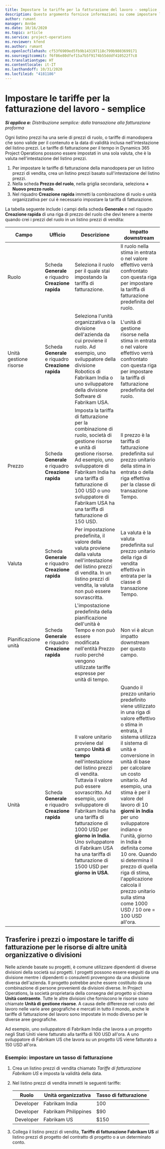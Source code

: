 ```yaml
---
title: Impostare le tariffe per la fatturazione del lavoro - semplice
description: Questo argomento fornisce informazioni su come impostare le tariffe della fatturazione del lavoro in Project Operations.
author: rumant
manager: Annbe
ms.date: 10/16/2020
ms.topic: article
ms.service: project-operations
ms.reviewer: kfend
ms.author: rumant
ms.openlocfilehash: cf53f6909ed5fb9b143197118c799b9803699171
ms.sourcegitcommit: f6f86e80dfef15a7b5f9174b55dddf410522f7c8
ms.translationtype: HT
ms.contentlocale: it-IT
ms.lasthandoff: 10/31/2020
ms.locfileid: "4181186"
---
```

# <a name="set-up-labor-bill-rates---lite"></a>Impostare le tariffe per la fatturazione del lavoro - semplice

_**Si applica a:** Distribuzione semplice: dalla transazione alla fatturazione proforma_

Ogni listino prezzi ha una serie di prezzi di ruolo, o tariffe di manodopera che sono valide per il contenuto e la data di validità inclusa nell'intestazione del listino prezzi. Le tariffe di fatturazione per il tempo in Dynamics 365 Project Operations possono essere impostati in una sola valuta, che è la valuta nell'intestazione del listino prezzi.

1. Per impostare le tariffe di fatturazione della manodopera per un listino prezzi di vendita, crea un listino prezzi basato sull'intestazione del listino prezzi. 
2. Nella scheda **Prezzo del ruolo**, nella griglia secondaria, seleziona **+ Nuovo prezzo ruolo**. 
3. Nel riquadro **Creazione rapida** immetti la combinazione di ruolo e unità organizzativa per cui è necessario impostare la tariffa di fatturazione.

  La tabella seguente include i campi della scheda **Generale** e nel riquadro **Creazione rapida** di una riga di prezzo del ruolo che devi tenere a mente quando crei i prezzi del ruolo in un listino prezzi di vendita:

  | Campo | Ufficio | Descrizione | Impatto downstream |
  | --- | --- | --- | --- |
  | Ruolo | Scheda **Generale** e riquadro **Creazione rapida** | Seleziona il ruolo per il quale stai impostando la tariffa di fatturazione. | Il ruolo nella stima in entrata o nel valore effettivo verrà confrontato con questa riga per impostare la tariffa di fatturazione predefinita del ruolo. |
  | Unità gestione risorse | Scheda **Generale** e riquadro **Creazione rapida** | Seleziona l'unità organizzativa o la divisione dell'azienda da cui proviene il ruolo. Ad esempio, uno sviluppatore della divisione Robotics di Fabrikam India o uno sviluppatore della divisione Software di Fabrikam USA. | L'unità di gestione risorse nella stima in entrata o nel valore effettivo verrà confrontato con questa riga per impostare la tariffa di fatturazione predefinita del ruolo. |
  | Prezzo | Scheda **Generale** e riquadro **Creazione rapida** | Imposta la tariffa di fatturazione per la combinazione di ruolo, società di gestione risorse e unità di gestione risorse. Ad esempio, uno sviluppatore di Fabrikam India ha una tariffa di fatturazione di 100 USD o uno sviluppatore di Fabrikam USA ha una tariffa di fatturazione di 150 USD. | Il prezzo è la tariffa di fatturazione predefinita sul prezzo unitario della stima in entrata o della riga effettiva per la classe di transazione Tempo. |
  | Valuta | Scheda **Generale** e riquadro **Creazione rapida**| Per impostazione predefinita, il valore della valuta proviene dalla valuta nell'intestazione del listino prezzi di vendita. In un listino prezzi di vendita, la valuta non può essere sovrascritta. | La valuta è la valuta predefinita sul prezzo unitario della riga di vendita effettiva in entrata per la classe di transazione Tempo. |
  | Pianificazione unità | Scheda **Generale** e riquadro **Creazione rapida** | L'impostazione predefinita della pianificazione dell'unità è Tempo e non può essere modificata nell'entità Prezzo ruolo perché vengono utilizzate tariffe espresse per unità di tempo. | Non vi è alcun impatto downstream per questo campo. |
  | Unità | Scheda **Generale** e riquadro **Creazione rapida** | Il valore unitario proviene dal campo **Unità di tempo** nell'intestazione del listino prezzi di vendita. Tuttavia il valore può essere sovrascritto. Ad esempio, uno sviluppatore di Fabrikam India ha una tariffa di fatturazione di 1000 USD per **giorno in India**. Uno sviluppatore di Fabrikam USA ha una tariffa di fatturazione di 1500 USD per **giorno in USA**. | Quando il prezzo unitario predefinito viene utilizzato in una riga di valore effettivo o stima in entrata, il sistema utilizza il sistema di unità e conversione in unità di base per calcolare un costo unitario. Ad esempio, una stima è per il valore del lavoro di 10 **giorni in India** per uno sviluppatore indiano e l'unità, giorno in India è definita come 10 ore. Quando si determina il prezzo di quella riga di stima, l'applicazione calcola il prezzo unitario sulla stima come 1000 USD / 10 ore = 100 USD all'ora. |


## <a name="transfer-pricing-or-set-up-bill-rates-for-resources-from-other-organizational-units-or-divisions"></a>Trasferire i prezzi o impostare le tariffe di fatturazione per le risorse di altre unità organizzative o divisioni 

Nelle aziende basate su progetti, è comune utilizzare dipendenti di diverse divisioni della società sui progetti. I progetti possono essere eseguiti da una divisione mentre i dipendenti o consulenti provengono da una divisione diversa dell'azienda. Il progetto potrebbe anche essere costituito da una combinazione di persone provenienti da divisioni diverse. In Project Operations, la società proprietaria della consegna del progetto si chiama **Unità contraente**. Tutte le altre divisioni che forniscono le risorse sono chiamate **Unità di gestione risorse**. A causa delle differenze nel costo del lavoro nelle varie aree geografiche e mercati in tutto il mondo, anche le tariffe di fatturazione del lavoro sono impostate in modo diverso per le diverse aree geografiche.

Ad esempio, uno sviluppatore di Fabrikam India che lavora a un progetto negli Stati Uniti viene fatturato alla tariffa di 100 USD all'ora. A uno sviluppatore di Fabrikam US che lavora su un progetto US viene fatturato a 150 USD all'ora.

### <a name="example-set-up-a-bill-rate"></a>Esempio: impostare un tasso di fatturazione

1. Crea un listino prezzi di vendita chiamato *Tariffe di fatturazione Fabrikam US* e imposta la validità della data.
2. Nel listino prezzi di vendita immetti le seguenti tariffe:

    | Ruolo | Unità organizzativa | Tasso di fatturazione |
    | --- | --- | --- |
    | Developer | Fabrikam India | 100 |
    | Developer | Fabrikam Philippines | $90 |
    | Developer | Fabrikam US | $150 |

3. Collega il listino prezzi di vendita, **Tariffe di fatturazione Fabrikam US** al listino prezzi di progetto del contratto di progetto o a un determinato conto.
